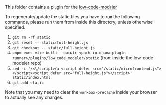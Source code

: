 This folder contains a plugin for the [low-code-modeler](https://github.com/LEQO-Framework/low-code-modeler)

To regenerate/update the static files you have to run the following commands,
please run them from inside this directory, unless otherwise specified.

1. `git rm -rf static`
2. `git reset -- static/full-height.js`
3. `git checkout -- static/full-height.js`
4. `pnpm exec vite build --outDir <path to qhana-plugin-runner>/plugins/low_code_modeler/static` (from inside the low-code-modeler repo)
5. `sed -i '/<\/script>/a <script defer src="/static/microfrontend.js"></script><script defer src="full-height.js"></script>' static/index.html`
6. `git add static`

Note that you may need to clear the `workbox-precache` inside your browser to actually see any changes.
